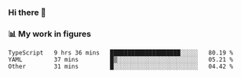 ### Hi there 👋

### 📊 My work in figures

<!--START_SECTION:waka-->

```text
TypeScript   9 hrs 36 mins   ████████████████████░░░░░   80.19 %
YAML         37 mins         █▒░░░░░░░░░░░░░░░░░░░░░░░   05.21 %
Other        31 mins         █░░░░░░░░░░░░░░░░░░░░░░░░   04.42 %
```

<!--END_SECTION:waka-->
